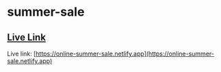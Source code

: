 # summer-sale 
## [Live Link](https://online-summer-sale.netlify.app)

Live link: [https://online-summer-sale.netlify.app](https://online-summer-sale.netlify.app)
